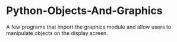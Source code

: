 # Python-Objects-And-Graphics
A few programs that import the graphics module and allow users to manipulate objects on the display screen.
